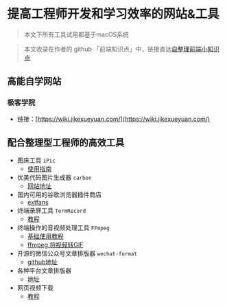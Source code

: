 # 提高工程师开发和学习效率的网站&工具

> 本文下所有工具试用都基于macOS系统

> 本文收录在作者的 github 「前端知识点」中，链接直达[自整理前端小知识点](https://github.com/programmer-zhang/front-end)

## 高能自学网站
### 极客学院
* 链接：[https://wiki.jikexueyuan.com/](https://wiki.jikexueyuan.com/)

## 配合整理型工程师的高效工具
* 图床工具 `iPic`
	* [使用指南](https://toolinbox.net/iPic/)
* 优美代码图片生成器 `carbon`
	* [网站地址](https://carbon.now.sh/)
* 国内可用的谷歌浏览器插件商店
	* [extfans](https://www.extfans.com/)
* 终端录屏工具 `TermRecord`
	* [教程](https://www.linuxidc.com/Linux/2019-04/157925.htm)
* 终端操作的音视频处理工具 `FFmpeg`
	* [基础使用教程](https://www.jianshu.com/p/ddafe46827b7)
	* [ffmpeg 将视频转GIF](https://mp.weixin.qq.com/s/624Hv1krGUboecz1QX8O1g)
* 开源的微信公众号文章排版器 `wechat-format`
	* [github地址](https://github.com/lyricat/wechat-format)
* 各种平台文章排版器
	* [地址](https://www.mdnice.com/)
* 网页视频下载
	* [教程](https://juejin.im/post/5d05af80e51d4577770e7379?utm_source=gold_browser_extension)